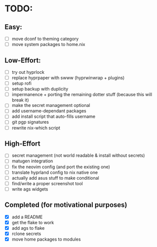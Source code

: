 
# TODO:

## Easy:
- [ ] move dconf to theming category
- [ ] move system packages to home.nix

## Low-Effort:
- [ ] try out hyprlock
- [ ] replace hyprpaper with swww (hyprwinwrap + plugins)
- [ ] setup rofi
- [ ] setup backup with duplicity
- [ ] impermanence + porting the remaining dotter stuff (because this will break it)
- [ ] make the secret management optional
- [ ] add username-dependant packages
- [ ] add install script that auto-fills username
- [ ] git pgp signatures
- [ ] rewrite nix-which script

## High-Effort
- [ ] secret management (not world readable & install without secrets)
- [ ] matugen integration
- [ ] fix the neovim config (and port the existing one)
- [ ] translate hyprland config to nix native one
- [ ] actually add asus stuff to make conditional
- [ ] find/write a proper screenshot tool
- [ ] write ags widgets

## Completed (for motivational purposes)
- [x] add a README
- [x] get the flake to work
- [x] add ags to flake
- [x] rclone secrets
- [x] move home packages to modules
